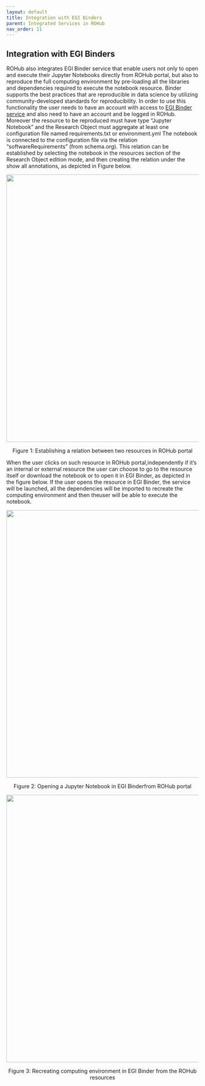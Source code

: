 ```yaml
---
layout: default
title: Integration with EGI Binders
parent: Integrated Services in ROHub
nav_order: 11
---
```


## Integration with EGI Binders
ROHub also integrates EGI Binder service that enable users not only to open and execute their Jupyter Notebooks directly from ROHub portal, but also to reproduce the full computing environment by pre-loading  all  the  libraries  and  dependencies required  to  execute  the  notebook resource. Binder supports the best  practices that are reproducible in data science by utilizing community-developed standards   for reproducibility. 
In order to use this functionality the  user  needs  to  have  an  account  with  access  to  [EGI Binder service](https://binder.notebooks.egi.eu/) and also need to have an account and be logged in ROHub. Moreover the resource to be reproduced must have type “Jupyter Notebook” and the  Research  Object  must  aggregate  at  least  one  configuration  file named requirements.txt or environment.yml
The notebook is connected to the configuration file via the relation “softwareRequirements” (from schema.org).  This relation can be established by selecting  the  notebook  in  the  resources  section  of  the  Research  Object  edition  mode,  and  then creating the relation under the show all annotations, as depicted in Figure below.


<p align="center"> <img src="https://box.psnc.pl/f/914956d354/?raw=1" width="700"> </p>
<div align="center"> Figure 1: Establishing a relation between two resources in ROHub portal </div>




When the user clicks on such resource in ROHub  portal,independently if it’s an internal or external resource the user can choose to go to the resource itself or download the notebook or to open it in EGI Binder, as depicted in the figure below. If the user opens the resource in EGI Binder, the service will be  launched,  all the  dependencies  will be  imported to  recreate  the computing  environment and then theuser will be able to execute the notebook.


<p align="center"> <img src="https://box.psnc.pl/f/12f022f00d/?raw=1" width="700"> </p>
<div align="center"> Figure 2: Opening a Jupyter Notebook in EGI Binderfrom ROHub portal </div>


<p align="center"> <img src="https://box.psnc.pl/f/336d893fca/?raw=1" width="700"> </p>
<div align="center"> Figure 3: Recreating computing environment in EGI Binder from the ROHub resources </div>